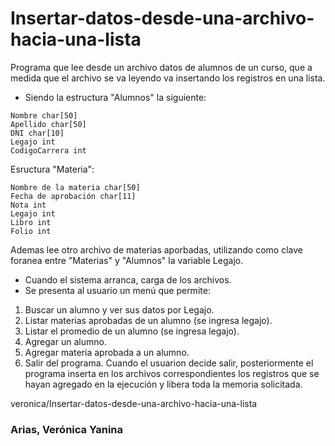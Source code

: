 # Insertar-datos-desde-una-archivo-hacia-una-lista
Programa que lee desde un archivo datos de alumnos de un curso, que a medida que el archivo se va leyendo va insertando los registros en una lista.
- Siendo la estructura "Alumnos" la siguiente:

```
Nombre char[50]
Apellido char[50]
DNI char[10]
Legajo int
CodigoCarrera int
```
Esructura "Materia":
```
Nombre de la materia char[50]
Fecha de aprobación char[11]
Nota int
Legajo int
Libro int
Folio int
```

Ademas lee otro archivo de materias aporbadas, utilizando como clave foranea entre "Materias" y "Alumnos" la variable Legajo.
- Cuando el sistema arranca, carga de los archivos.
- Se presenta al usuario un menú que permite:
1. Buscar un alumno y ver sus datos por Legajo.
2. Listar materias aprobadas de un alumno (se ingresa legajo).
3. Listar el promedio de un alumno (se ingresa legajo).
4. Agregar un alumno.
5. Agregar materia aprobada a un alumno.
6. Salir del programa.
Cuando el usuarion decide salir, posteriormente el programa inserta en los archivos correspondientes los
registros que se hayan agregado en la ejecución y libera toda la memoria solicitada.

veronica/Insertar-datos-desde-una-archivo-hacia-una-lista
### Arias, Verónica Yanina
